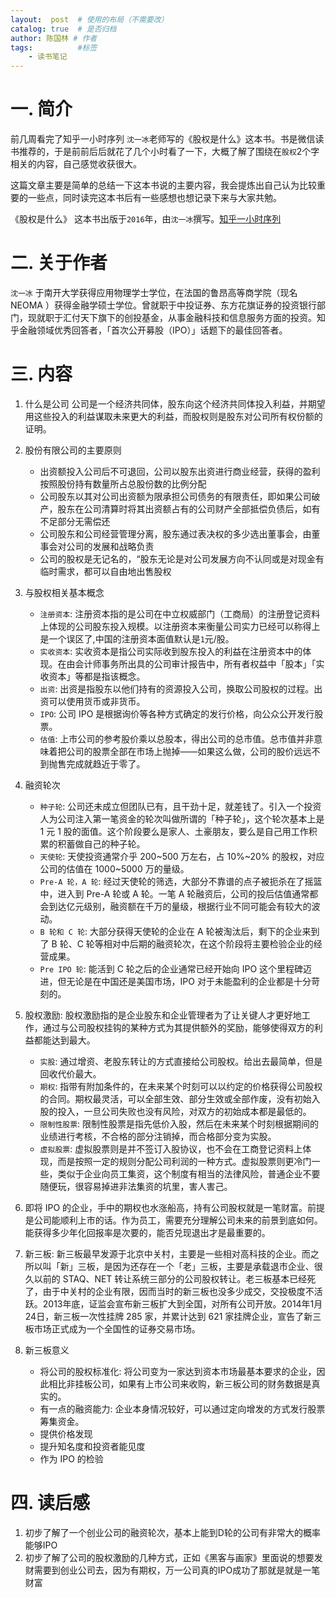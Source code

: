 ```yaml
---
layout:  post  # 使用的布局（不需要改）
catalog: true  # 是否归档
author: 陈国林 # 作者
tags:          #标签
    - 读书笔记
---
```


# 一. 简介
前几周看完了知乎一小时序列 `沈一冰`老师写的《股权是什么》这本书。书是微信读书推荐的，于是前前后后就花了几个小时看了一下，大概了解了围绕在`股权`2个字相关的内容，自己感觉收获很大。

这篇文章主要是简单的总结一下这本书说的主要内容，我会提炼出自己认为比较重要的一些点，同时读完这本书后有一些感想也想记录下来与大家共勉。

《股权是什么》 这本书出版于`2016`年，由`沈一冰`撰写。[知乎一小时序列](https://github.com/chenguolin/chenguolin.github.io/tree/master/data/pdf/%E7%9F%A5%E4%B9%8E%E4%B8%80%E5%B0%8F%E6%97%B6%E5%BA%8F%E5%88%97%E4%B9%A6%E7%B1%8D)

# 二. 关于作者
`沈一冰` 于南开大学获得应用物理学士学位，在法国的鲁昂高等商学院（现名 NEOMA ）获得金融学硕士学位。曾就职于中投证券、东方花旗证券的投资银行部门，现就职于汇付天下旗下的创投基金，从事金融科技和信息服务方面的投资。知乎金融领域优秀回答者，「首次公开募股（IPO）」话题下的最佳回答者。

# 三. 内容
1. 什么是公司
   公司是一个经济共同体，股东向这个经济共同体投入利益，并期望用这些投入的利益谋取未来更大的利益，而股权则是股东对公司所有权份额的证明。

2. 股份有限公司的主要原则
   + 出资额投入公司后不可退回，公司以股东出资进行商业经营，获得的盈利按照股份持有数量所占总股份数的比例分配
   + 公司股东以其对公司出资额为限承担公司债务的有限责任，即如果公司破产，股东在公司清算时将其出资额占有的公司财产全部抵偿负债后，如有不足部分无需偿还
   + 公司股东和公司经营管理分离，股东通过表决权的多少选出董事会，由董事会对公司的发展和战略负责
   + 公司的股权是无记名的，“股东无论是对公司发展方向不认同或是对现金有临时需求，都可以自由地出售股权

3. 与股权相关基本概念
   + `注册资本`: 注册资本指的是公司在中立权威部门（工商局）的注册登记资料上体现的公司股东投入规模。以注册资本来衡量公司实力已经可以称得上是一个误区了,中国的注册资本面值默认是`1`元/股。
   + `实收资本`: 实收资本是指公司实际收到股东投入的利益在注册资本中的体现。在由会计师事务所出具的公司审计报告中，所有者权益中「股本」「实收资本」等都是指该概念。
   + `出资`: 出资是指股东以他们持有的资源投入公司，换取公司股权的过程。出资可以使用货币或非货币。
   + `IPO`: 公司 IPO 是根据询价等各种方式确定的发行价格，向公众公开发行股票。
   + `估值`: 上市公司的参考股价乘以总股本，得出公司的总市值。总市值并非意味着把公司的股票全部在市场上抛掉——如果这么做，公司的股价远远不到抛售完成就趋近于零了。

4. 融资轮次
   + `种子轮`: 公司还未成立但团队已有，且干劲十足，就差钱了。引入一个投资人为公司注入第一笔资金的轮次叫做所谓的「种子轮」，这个轮次基本上是 1 元 1 股的面值。这个阶段要么是家人、土豪朋友，要么是自己用工作积累的积蓄做自己的种子轮。
   + `天使轮`: 天使投资通常介乎 200~500 万左右，占 10%~20% 的股权，对应公司的估值在 1000~5000 万的量级。
   + `Pre-A 轮，A 轮`: 经过天使轮的筛选，大部分不靠谱的点子被扼杀在了摇篮中，进入到 Pre-A 轮或 A 轮。一笔 A 轮融资后，公司的投后估值通常都会到达亿元级别，融资额在千万的量级，根据行业不同可能会有较大的波动。
   + `B 轮和 C 轮`: 大部分获得天使轮的企业在 A 轮被淘汰后，剩下的企业来到了 B 轮、C 轮等相对中后期的融资轮次，在这个阶段将主要检验企业的经营成果。
   + `Pre IPO 轮`: 能活到 C 轮之后的企业通常已经开始向 IPO 这个里程碑迈进，但无论是在中国还是美国市场，IPO 对于未能盈利的企业都是十分苛刻的。

5. 股权激励: 股权激励指的是企业股东和企业管理者为了让关键人才更好地工作，通过与公司股权挂钩的某种方式为其提供额外的奖励，能够使得双方的利益都能达到最大。
   + `实股`: 通过增资、老股东转让的方式直接给公司股权。给出去最简单，但是回收代价最大。
   + `期权`: 指带有附加条件的，在未来某个时刻可以以约定的价格获得公司股权的合同。期权最灵活，可以全部生效、部分生效或全部作废，没有初始入股的投入，一旦公司失败也没有风险，对双方的初始成本都是最低的。
   + `限制性股票`: 限制性股票是指先低价入股，然后在未来某个时刻根据期间的业绩进行考核，不合格的部分注销掉，而合格部分变为实股。
   + `虚拟股票`: 虚拟股票则是并不签订入股协议，也不会在工商登记资料上体现，而是按照一定的规则分配公司利润的一种方式。虚拟股票则更冷门一些，类似于企业向员工集资，这个制度有相当的法律风险，普通企业不要随便玩，很容易掉进非法集资的坑里，害人害己。

6. 即将 IPO 的企业，手中的期权也水涨船高，持有公司股权就是一笔财富。前提是公司能顺利上市的话。作为员工，需要充分理解公司未来的前景到底如何。能获得多少年化回报率是次要的，能否兑现退出才是最重要的。

7. 新三板: 新三板最早发源于北京中关村，主要是一些相对高科技的企业。而之所以叫「新」三板，是因为还存在一个「老」三板，主要是承载退市企业、很久以前的 STAQ、NET 转让系统三部分的公司股权转让。老三板基本已经死了，由于中关村的企业有限，因而当时的新三板也没多少成交，交投极度不活跃。2013年底，证监会宣布新三板扩大到全国，对所有公司开放。2014年1月24日，新三板一次性挂牌 285 家，并累计达到 621 家挂牌企业，宣告了新三板市场正式成为一个全国性的证券交易市场。

8. 新三板意义
   + 将公司的股权标准化: 将公司变为一家达到资本市场最基本要求的企业，因此相比非挂板公司，如果有上市公司来收购，新三板公司的财务数据是真实的。
   + 有一点的融资能力: 企业本身情况较好，可以通过定向增发的方式发行股票筹集资金。
   + 提供价格发现
   + 提升知名度和投资者能见度
   + 作为 IPO 的检验

# 四. 读后感
1. 初步了解了一个创业公司的融资轮次，基本上能到D轮的公司有非常大的概率能够IPO
2. 初步了解了公司的股权激励的几种方式，正如《黑客与画家》里面说的想要发财需要到创业公司去，因为有期权，万一公司真的IPO成功了那就是就是一笔财富

